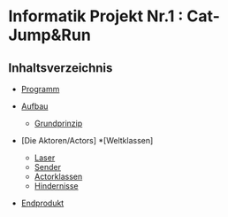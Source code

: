 # Informatik Projekt Nr.1 : Cat-Jump&Run


## Inhaltsverzeichnis

* [Programm](#Programm)
* [Aufbau](#Aufbau)
  * [Grundprinzip](#Grundprinzip)

* [Die Aktoren/Actors]
  *[Weltklassen]
   * [Laser](#Laser)
   * [Sender](#Sender)
  * [Actorklassen](#Empfänger)
   * [Hindernisse](#Hindernisse)

* [Endprodukt](#Endprodukt) 
